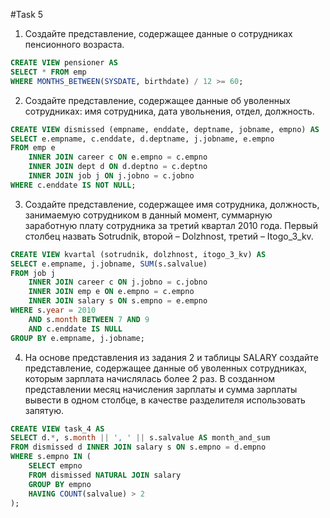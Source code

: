 #Task 5

1. Создайте представление, содержащее данные о сотрудниках пенсионного возраста.

 ~~~sql
 CREATE VIEW pensioner AS
 SELECT * FROM emp
 WHERE MONTHS_BETWEEN(SYSDATE, birthdate) / 12 >= 60;
 ~~~

2. Создайте представление, содержащее данные об уволенных сотрудниках: имя сотрудника, дата увольнения, отдел, должность.

 ~~~sql
 CREATE VIEW dismissed (empname, enddate, deptname, jobname, empno) AS
 SELECT e.empname, c.enddate, d.deptname, j.jobname, e.empno
 FROM emp e 
     INNER JOIN career c ON e.empno = c.empno
     INNER JOIN dept d ON d.deptno = c.deptno
     INNER JOIN job j ON j.jobno = c.jobno
 WHERE c.enddate IS NOT NULL;
 ~~~
 
3. Создайте представление, содержащее имя сотрудника, должность, занимаемую сотрудником в данный момент, суммарную заработную плату сотрудника за третий квартал 2010 года. Первый столбец назвать Sotrudnik, второй – Dolzhnost, третий – Itogo_3_kv.

 ~~~sql
 CREATE VIEW kvartal (sotrudnik, dolzhnost, itogo_3_kv) AS
 SELECT e.empname, j.jobname, SUM(s.salvalue)
 FROM job j
     INNER JOIN career c ON j.jobno = c.jobno
     INNER JOIN emp e ON e.empno = c.empno
     INNER JOIN salary s ON s.empno = e.empno
 WHERE s.year = 2010 
     AND s.month BETWEEN 7 AND 9
     AND c.enddate IS NULL
 GROUP BY e.empname, j.jobname;
 ~~~
 
4. На основе представления из задания 2 и таблицы SALARY создайте представление, содержащее данные об уволенных сотрудниках, которым зарплата начислялась более 2 раз. В созданном представлении месяц начисления зарплаты и сумма зарплаты вывести в одном столбце, в качестве разделителя использовать запятую.

 ~~~sql
 CREATE VIEW task_4 AS
 SELECT d.*, s.month || ', ' || s.salvalue AS month_and_sum
 FROM dismissed d INNER JOIN salary s ON s.empno = d.empno
 WHERE s.empno IN (
     SELECT empno
     FROM dismissed NATURAL JOIN salary
     GROUP BY empno
     HAVING COUNT(salvalue) > 2
 );
 ~~~
